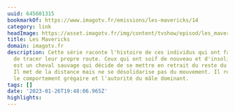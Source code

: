 ```yaml
---
uuid: 645601315
bookmarkOf: https://www.imagotv.fr/emissions/les-mavericks/14
category: link
headImage: https://asset.imagotv.fr/img/content/tvshow/episod/les_mavericks/hd/14.jpg
title: Les Mavericks
domain: imagotv.fr
description: Cette série raconte l'histoire de ces individus qui ont fait le choix
  de tracer leur propre route. Ceux qui ont soif de nouveau et d'insolite. Le Maverick
  est un cheval sauvage qui décide de se mettre en retrait du reste du  troupeau.
  Il met de la distance mais ne se désolidarise pas du mouvement. Il refuse juste
  le comportement grégaire et l'autorité du mâle dominant.
tags: []
date: '2023-01-26T19:48:06.965Z'
highlights:
---
```



